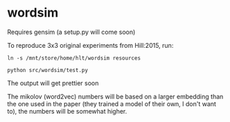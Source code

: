 # wordsim

Requires gensim (a setup.py will come soon)

To reproduce 3x3 original experiments from Hill:2015, run:

`ln -s /mnt/store/home/hlt/wordsim resources`

`python src/wordsim/test.py`

The output will get prettier soon

The mikolov (word2vec) numbers will be based on a larger embedding than the
one used in the paper (they trained a model of their own, I don't want to),
the numbers will be somewhat higher.

